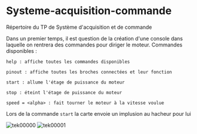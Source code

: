 # Systeme-acquisition-commande
Répertoire du TP de Système d'acquisition et de commande

Dans un premier temps, il est question de la création d'une console dans laquelle on rentrera des commandes pour diriger le moteur.
Commandes disponibles :

``help : affiche toutes les commandes disponibles``

``pinout : affiche toutes les broches connectées et leur fonction``

``start : allume l'étage de puissance du moteur``

``stop : éteint l'étage de puissance du moteur``

``speed = <alpha> : fait tourner le moteur à la vitesse voulue``


Lors de la commande ``start`` la carte envoie un implusion au hacheur pour lui

![tek00000](https://user-images.githubusercontent.com/86347317/141968295-56410056-098b-42b9-88f9-33dc8b2ca38a.png)
![tek00001](https://user-images.githubusercontent.com/86347317/144016148-a4bf1a62-6fa8-4f73-b89f-2b8c97531224.png)
